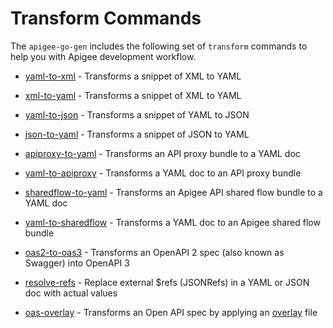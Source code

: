 # Transform Commands
<!--
  Copyright 2024 Google LLC

  Licensed under the Apache License, Version 2.0 (the "License");
  you may not use this file except in compliance with the License.
  You may obtain a copy of the License at

       http://www.apache.org/licenses/LICENSE-2.0

  Unless required by applicable law or agreed to in writing, software
  distributed under the License is distributed on an "AS IS" BASIS,
  WITHOUT WARRANTIES OR CONDITIONS OF ANY KIND, either express or implied.
  See the License for the specific language governing permissions and
  limitations under the License.
-->


The `apigee-go-gen` includes the following set of `transform` commands to help you with Apigee development workflow.


* [yaml-to-xml](./commands/yaml-to-xml.md) - Transforms a snippet of XML to YAML
* [xml-to-yaml](./commands/xml-to-yaml.md) - Transforms a snippet of XML to YAML

* [yaml-to-json](./commands/yaml-to-json.md) - Transforms a snippet of YAML to JSON
* [json-to-yaml](./commands/json-to-yaml.md) - Transforms a snippet of JSON to YAML


* [apiproxy-to-yaml](./commands/apiproxy-to-yaml.md) - Transforms an API proxy bundle to a YAML doc
* [yaml-to-apiproxy](./commands/yaml-to-apiproxy.md) - Transforms a YAML doc to an API proxy bundle

* [sharedflow-to-yaml](./commands/sharedflow-to-yaml.md) - Transforms an Apigee API shared flow bundle to a YAML doc
* [yaml-to-sharedflow](./commands/yaml-to-sharedflow.md) - Transforms a YAML doc to an Apigee shared flow bundle

* [oas2-to-oas3](./commands/oas2-to-oas3.md) - Transforms an OpenAPI 2 spec (also known as Swagger) into OpenAPI 3

* [resolve-refs](./commands/resolve-refs.md) - Replace external $refs (JSONRefs) in a YAML or JSON doc with actual values

* [oas-overlay](./commands/oas-overlay.md) - Transforms an Open API spec by applying an [overlay](https://github.com/OAI/Overlay-Specification/blob/main/versions/1.0.0.md) file


